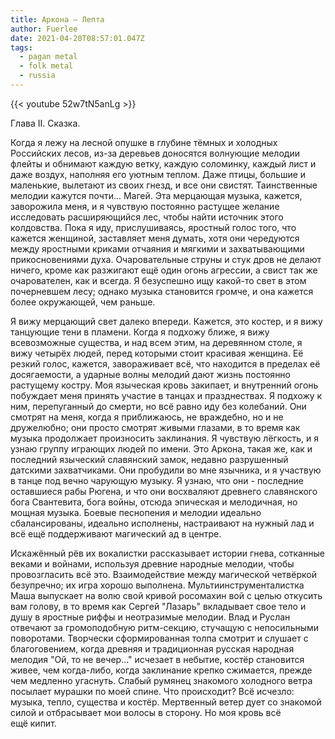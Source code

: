 ```yaml
---
title: Аркона — Лепта
author: Fuerlee
date: 2021-04-20T08:57:01.047Z
tags:
  - pagan metal
  - folk metal
  - russia
---
```

{{< youtube 52w7tN5anLg >}}

Глава II. Сказка.

Когда я лежу на лесной опушке в глубине тёмных и холодных Российских лесов, из-за деревьев доносятся волнующие мелодии флейты и обнимают каждую ветку, каждую соломинку, каждый лист и даже воздух, наполняя его уютным теплом. Даже птицы, большие и маленькие, вылетают из своих гнезд, и все они свистят. Таинственные мелодии кажутся почти... Магей. Эта мерцающая музыка, кажется, заворожила меня, и я чувствую постоянно растущее желание исследовать расширяющийся лес, чтобы найти источник этого колдовства. Пока я иду, прислушиваясь, яростный голос того, что кажется женщиной, заставляет меня думать, хотя они чередуются между яростными криками отчаяния и мягкими и захватывающими прикосновениями духа. Очаровательные струны и стук дров не делают ничего, кроме как разжигают ещё один огонь агрессии, а свист так же очарователен, как и всегда. Я безуспешно ищу какой-то свет в этом почерневшем лесу; однако музыка становится громче, и она кажется более окружающей, чем раньше.

Я вижу мерцающий свет далеко впереди. Кажется, это костер, и я вижу танцующие тени в пламени. Когда я подхожу ближе, я вижу всевозможные существа, и над всем этим, на деревянном столе, я вижу четырёх людей, перед которыми стоит красивая женщина. Её резкий голос, кажется, завораживает всё, что находится в пределах её досягаемости, а ударные волны мелодий дают жизнь постоянно растущему костру. Моя языческая кровь закипает, и внутренний огонь побуждает меня принять участие в танцах и празднествах. Я подхожу к ним, перепуганный до смерти, но всё равно иду без колебаний. Они смотрят на меня, когда я приближаюсь, не враждебно, но и не дружелюбно; они просто смотрят живыми глазами, в то время как музыка продолжает произносить заклинания. Я чувствую лёгкость, и я узнаю группу играющих людей по имени. Это Аркона, такая же, как и последний языческий славянский замок, недавно разрушенный датскими захватчиками. Они пробудили во мне язычника, и я участвую в танце под вечно чарующую музыку. Я узнаю, что они - последние оставшиеся рабы Рюгена, и что они восхваляют древнего славянского бога Свантевита, бога войны, отсюда эпическая и мелодичная, но мощная музыка. Боевые песнопения и мелодии идеально сбалансированы, идеально исполнены, настраивают на нужный лад и всё ещё поддерживают магический ад в центре.

Искажённый рёв их вокалистки рассказывает истории гнева, сотканные веками и войнами, используя древние народные мелодии, чтобы провозгласить всё это. Взаимодействие между магической четвёркой безупречно; их игра хорошо выполнена. Мультиинструменталистка Маша выпускает на волю свой кривой росомахин вой с целью откусить вам голову, в то время как Сергей "Лазарь" вкладывает свое тело и душу в яростные риффы и неотразимые мелодии. Влад и Руслан отвечают за громоподобную ритм-секцию, стучащую с непосильными поворотами. Творчески сформированная толпа смотрит и слушает с благоговением, когда древняя и традиционная русская народная мелодия "Ой, то не вечер..." исчезает в небытие, костёр становится живее, чем когда-либо, когда заклинание крепко сжимается, прежде чем медленно угаснуть. Слабый румянец знакомого холодного ветра посылает мурашки по моей спине. Что происходит? Всё исчезло: музыка, тепло, существа и костёр. Мертвенный ветер дует со знакомой силой и отбрасывает мои волосы в сторону. Но моя кровь всё ещё кипит.